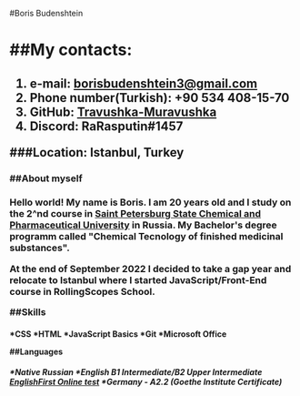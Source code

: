 #Boris Budenshtein<h1>


##My contacts:<h2>
 1. **e-mail:** borisbudenshtein3@gmail.com
 2. **Phone number(Turkish):** +90 534 408-15-70
 3. **GitHub:** [Travushka-Muravushka](https://github.com/Travushka-Muravushka)
 4. **Discord:** RaRasputin#1457


###Location: Istanbul, Turkey<h3>


##About myself<h3>
Hello world! My name is Boris. I am 20 years old and I study on the 2^nd course in [Saint Petersburg State Chemical and Pharmaceutical University](https://spcpu.ru/english/) in Russia. My Bachelor's degree programm called "Chemical Tecnology of finished medicinal substances".


At the end of September 2022 I decided to take a gap year and relocate to Istanbul where I started JavaScript/Front-End course in RollingScopes School.


 ##Skills<h4>
 *CSS
 *HTML
 *JavaScript Basics
 *Git
 *Microsoft Office


 ##Languages<h5>
 *Native Russian 
 *English B1 Intermediate/B2 Upper Intermediate [EnglishFirst Online test](https://www.efset.org/quick-check/take-test/#set15-190/result)
 *Germany - A2.2 (Goethe Institute Certificate)
